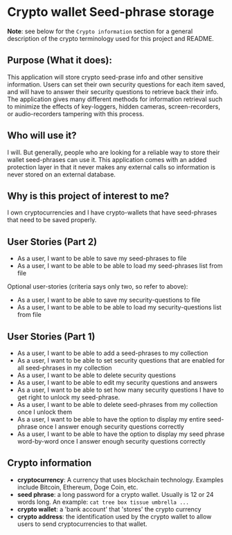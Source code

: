# Crypto wallet Seed-phrase storage

**Note**: see below for the `Crypto information` section for a general description of the crypto terminology used for this project and README. 

## Purpose (What it does):
This application will store crypto seed-prase info and other sensitive information. Users can set their own security questions for each item saved, and will have to answer their security questions to retrieve back their info. The application gives many different methods for information retrieval such to minimize the effects of key-loggers, hidden cameras, screen-recorders, or audio-recorders tampering with this process. 

## Who will use it?
I will. But generally, people who are looking for a reliable way to store their wallet seed-phrases can use it. This application comes with an added protection layer in that it never makes any external calls so information is never stored on an external database. 

## Why is this project of interest to me?
I own cryptocurrencies and I have crypto-wallets that have seed-phrases that need to be saved properly. 

## User Stories (Part 2)
- As a user, I want to be able to save my seed-phrases to file
- As a user, I want to be able to be able to load my seed-phrases list from file 

Optional user-stories (criteria says only two, so refer to above):
- As a user, I want to be able to save my security-questions to file
- As a user, I want to be able to be able to load my security-questions list from file 

## User Stories (Part 1)
- As a user, I want to be able to add a seed-phrases to my collection
- As a user, I want to be able to set security questions that are enabled for all seed-phrases in my collection
- As a user, I want to be able to delete security questions
- As a user, I want to be able to edit my security questions and answers
- As a user, I want to be able to set how many security questions I have to get right to unlock my seed-phrase. 
- As a user, I want to be able to delete seed-phrases from my collection once I unlock them
- As a user, I want to be able to have the option to display my entire seed-phrase once I answer enough security questions correctly
- As a user, I want to be able to have the option to display my seed phrase word-by-word once I answer enough security questions correctly

## Crypto information
- **cryptocurrency**: A currency that uses blockchain technology. Examples include Bitcoin, Ethereum, Doge Coin, etc. 
- **seed phrase**: a long password for a crypto wallet. Usually is 12 or 24 words long. An example: `cat tree box tissue umbrella ...`
- **crypto wallet**: a 'bank account' that 'stores' the crypto currency
- **crypto address**: the identification used by the crypto wallet to allow users to send cryptocurrencies to that wallet. 
